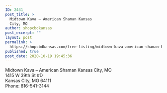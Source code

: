 ```yaml
---
ID: 2431
post_title: >
  Midtown Kava – American Shaman Kansas
  City, MO
author: shopcbdkansas
post_excerpt: ""
layout: post
permalink: >
  https://shopcbdkansas.com/free-listing/midtown-kava-american-shaman-kansas-city-mo/
published: true
post_date: 2020-10-19 19:45:36
---
```

<!-- wp:paragraph -->
<p>Midtown Kava – American Shaman Kansas City, MO <br>1415 W 39th St #D <br>Kansas City, MO 64111 <br>Phone: 816-541-3144 </p>
<!-- /wp:paragraph -->

<!-- wp:block {"ref":2251} /-->